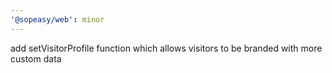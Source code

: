 ```yaml
---
'@sopeasy/web': minor
---
```


add setVisitorProfile function which allows visitors to be branded with more custom data
